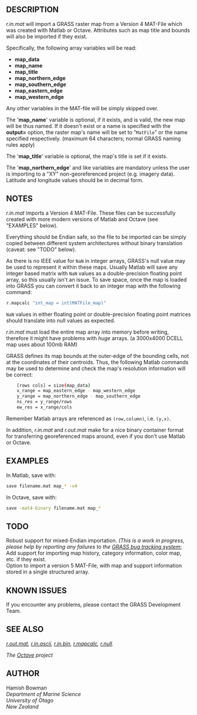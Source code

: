 ## DESCRIPTION

*r.in.mat* will import a GRASS raster map from a Version 4 MAT-File
which was created with Matlab or Octave. Attributes such as map title
and bounds will also be imported if they exist.  
  
Specifically, the following array variables will be read:  

- **map_data**
- **map_name**
- **map_title**
- **map_northern_edge**
- **map_southern_edge**
- **map_eastern_edge**
- **map_western_edge**

Any other variables in the MAT-file will be simply skipped over.  
  
The '**map_name**' variable is optional, if it exists, and is valid, the
new map will be thus named. If it doesn't exist or a name is specified
with the **output=** option, the raster map's name will be set to
"`MatFile`" or the name specified respectively. (maximum 64 characters;
normal GRASS naming rules apply)  
  
The '**map_title**' variable is optional, the map's title is set if it
exists.  
  
The '**map_northern_edge**' and like variables are mandatory unless the
user is importing to a "XY" non-georeferenced project (e.g. imagery
data). Latitude and longitude values should be in decimal form.

## NOTES

*r.in.mat* imports a Version 4 MAT-File. These files can be successfully
created with more modern versions of Matlab and Octave (see "EXAMPLES"
below).  
  
Everything should be Endian safe, so the file to be imported can be
simply copied between different system architectures without binary
translation (caveat: see "TODO" below).  
  
As there is no IEEE value for `NaN` in integer arrays, GRASS's null
value may be used to represent it within these maps. Usually Matlab will
save any integer based matrix with `NaN` values as a double-precision
floating point array, so this usually isn't an issue. To save space,
once the map is loaded into GRASS you can convert it back to an integer
map with the following command:

```sh
r.mapcalc "int_map = int(MATFile_map)"
```

`NaN` values in either floating point or double-precision floating point
matrices should translate into null values as expected.  
  
*r.in.mat* must load the entire map array into memory before writing,
therefore it might have problems with *huge* arrays. (a 3000x4000 DCELL
map uses about 100mb RAM)  
  
GRASS defines its map bounds at the outer-edge of the bounding cells,
not at the coordinates of their centroids. Thus, the following Matlab
commands may be used to determine and check the map's resolution
information will be correct:

```sh
    [rows cols] = size(map_data)
    x_range = map_eastern_edge - map_western_edge
    y_range = map_northern_edge - map_southern_edge
    ns_res = y_range/rows
    ew_res = x_range/cols
```

  
Remember Matlab arrays are referenced as `(row,column)`, i.e. `(y,x)`.  
  
In addition, *r.in.mat* and *r.out.mat* make for a nice binary container
format for transferring georeferenced maps around, even if you don't use
Matlab or Octave.

## EXAMPLES

In Matlab, save with:

```sh
save filename.mat map_* -v4
```

In Octave, save with:

```sh
save -mat4-binary filename.mat map_*
```

  

## TODO

Robust support for mixed-Endian importation. *(This is a work in
progress, please help by reporting any failures to the [GRASS bug
tracking system](https://github.com/OSGeo/grass/issues)*;  
Add support for importing map history, category information, color map,
etc. if they exist.  
Option to import a version 5 MAT-File, with map and support information
stored in a single structured array.

## KNOWN ISSUES

If you encounter any problems, please contact the GRASS Development
Team.

## SEE ALSO

*[r.out.mat](r.out.mat.md), [r.in.ascii](r.in.ascii.md),
[r.in.bin](r.in.bin.md), [r.mapcalc](r.mapcalc.md),
[r.null](r.null.md).*

*The [Octave](http://www.octave.org) project*

## AUTHOR

Hamish Bowman  
*Department of Marine Science  
University of Otago  
New Zealand*
